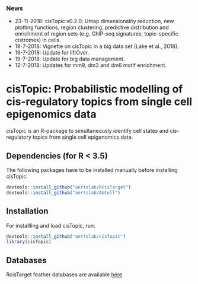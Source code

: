### News

<ul>
<li>23-11-2018:  cisTopic v0.2.0: Umap dimensionality reduction, new plotting functions, region clustering, predictive distribution and enrichment of region sets (e.g. ChIP-seq signatures, topic-specific cistromes) in cells. 
<li>19-7-2018: Vignette on cisTopic in a big data set (Lake et al., 2018).</li>
<li>19-7-2018: Update for liftOver.</li>
<li>19-7-2018: Update for big data management.</li>
<li>12-7-2018: Updates for mm9, dm3 and dm6 motif enrichment.</li>
</ul>

# cisTopic: Probabilistic modelling of cis-regulatory topics from single cell epigenomics data

cisTopic is an R-package to simultaneously identify cell states and cis-regulatory topics from single cell epigenomics data.

## Dependencies (for R < 3.5)

The following packages have to be installed manually before installing cisTopic:

```r
devtools::install_github("aertslab/RcisTarget")
devtools::install_github("aertslab/AUCell")
```

## Installation

For installling and load cisTopic, run:

```r
devtools::install_github("aertslab/cisTopic")
library(cisTopic)
```

## Databases

RcisTarget feather databases are available [here](https://resources.aertslab.org/cistarget/).
